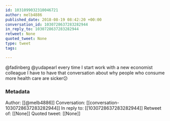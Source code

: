 ```yaml
---
id: 1031099032310046721
author: melb4886
published_date: 2018-08-19 08:42:20 +00:00
conversation_id: 1030728637283282944
in_reply_to: 1030728637283282944
retweet: None
quoted_tweet: None
type: tweet
tags:

---
```


@fadinberg @yudapearl every time I start work with a new economist colleague I have to have that conversation about why people who consume more health care are sicker😕

### Metadata

Author: [[@melb4886]]
Conversation: [[conversation-1030728637283282944]]
In reply to: [[1030728637283282944]]
Retweet of: [[None]]
Quoted tweet: [[None]]
